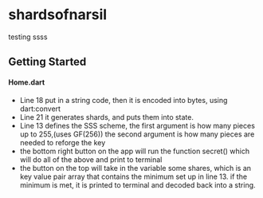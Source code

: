 # shardsofnarsil

testing ssss

## Getting Started

#### Home.dart
* Line 18 put in a string code, then it is encoded into bytes, using dart:convert
* Line 21 it generates shards, and puts them into state.
* Line 13 defines the SSS scheme, the first argument is how many pieces up to 255,(uses GF(256)) the second argument is how many pieces are needed to reforge the key
* the bottom right button on the app will run the function secret() which will do all of the above and print to terminal
* the button on the top will take in the variable some shares, which is an key value pair array that contains the minimum set up in line 13. if the minimum is met, it is printed to terminal and decoded back into a string.
